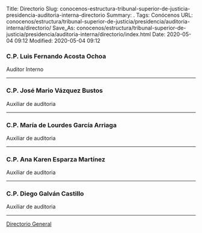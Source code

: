 Title: Directorio
Slug: conocenos-estructura-tribunal-superior-de-justicia-presidencia-auditoria-interna-directorio
Summary: .
Tags: Conócenos
URL: conocenos/estructura/tribunal-superior-de-justicia/presidencia/auditoria-interna/directorio/
Save_As: conocenos/estructura/tribunal-superior-de-justicia/presidencia/auditoria-interna/directorio/index.html
Date: 2020-05-04 09:12
Modified: 2020-05-04 09:12


### C.P. Luis Fernando Acosta Ochoa

Auditor Interno

---

### C.P. José Mario Vázquez Bustos

Auxiliar de auditoria

---

### C.P. María de Lourdes García Arriaga

Auxiliar de auditoria

---

### C.P. Ana Karen Esparza Martínez

Auxiliar de auditoria

---

### C.P. Diego Galván Castillo

Auxiliar de auditoria

---

[Directorio General](https://www.pjecz.gob.mx/transparencia/articulo-21/f03-directorio/)



